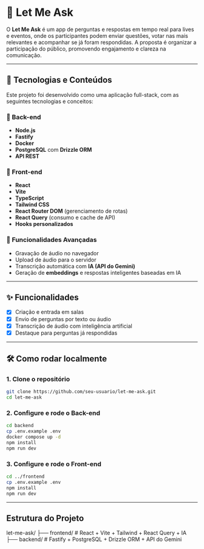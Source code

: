 # 💬 Let Me Ask

O **Let Me Ask** é um app de perguntas e respostas em tempo real para lives e eventos, onde os participantes podem enviar questões, votar nas mais relevantes e acompanhar se já foram respondidas. A proposta é organizar a participação do público, promovendo engajamento e clareza na comunicação.

---

## 🚀 Tecnologias e Conteúdos

Este projeto foi desenvolvido como uma aplicação full-stack, com as seguintes tecnologias e conceitos:

### 🔧 Back-end

- **Node.js**
- **Fastify**
- **Docker**
- **PostgreSQL** com **Drizzle ORM**
- **API REST**

### 🎨 Front-end

- **React**
- **Vite**
- **TypeScript**
- **Tailwind CSS**
- **React Router DOM** (gerenciamento de rotas)
- **React Query** (consumo e cache de API)
- **Hooks personalizados**

### 🎤 Funcionalidades Avançadas

- Gravação de áudio no navegador
- Upload de áudio para o servidor
- Transcrição automática com **IA (API do Gemini)**
- Geração de **embeddings** e respostas inteligentes baseadas em IA

---

## ✨ Funcionalidades

- [x] Criação e entrada em salas
- [x] Envio de perguntas por texto ou áudio
- [x] Transcrição de áudio com inteligência artificial
- [x] Destaque para perguntas já respondidas

---

## 🛠️ Como rodar localmente

### 1. Clone o repositório

```bash
git clone https://github.com/seu-usuario/let-me-ask.git
cd let-me-ask
```

### 2. Configure e rode o Back-end

```bash
cd backend
cp .env.example .env
docker compose up -d
npm install
npm run dev
```

### 3. Configure e rode o Front-end

```bash
cd ../frontend
cp .env.example .env
npm install
npm run dev
```

---

## Estrutura do Projeto

let-me-ask/
├── frontend/ # React + Vite + Tailwind + React Query + IA
├── backend/ # Fastify + PostgreSQL + Drizzle ORM + API do Gemini
